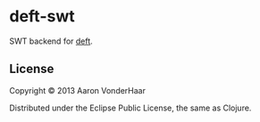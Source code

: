 # deft-swt

SWT backend for [deft](http://github.com/avh4/deft).

## License

Copyright © 2013 Aaron VonderHaar

Distributed under the Eclipse Public License, the same as Clojure.
